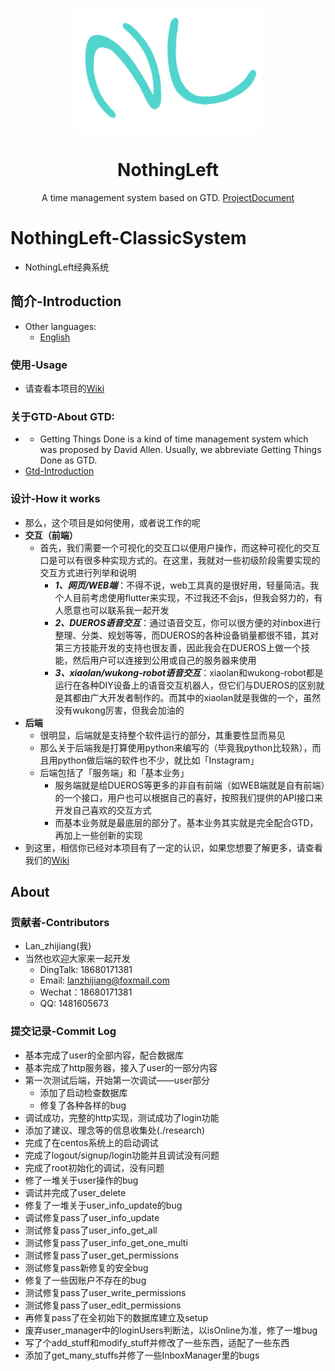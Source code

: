<p align="center">
    <a href="https://nothingleftproject.github.io/ProjectDocs">
      <img alt="NothingLeftWiki" src="./backend/data/image/NothingLeftLogo2.jpg">
    </a>
  </p>

<h1 align="center">
    <b>NothingLeft</b>
  </h1>
<p align="center">
    A time management system based on GTD.
  <a href="https://nothingleftproject.github.io/ProjectDocs">ProjectDocument</a>
  </p>

# NothingLeft-ClassicSystem
- NothingLeft经典系统


## 简介-Introduction
- Other languages: 
  - [English](./README_en.md)


### 使用-Usage
- 请查看本项目的[Wiki](https://nothingleftproject.github.io/ProjectDocs/)


### 关于GTD-About GTD:
- - Getting Things Done is a kind of time management system which was proposed by David Allen. Usually, we abbreviate Getting Things Done as GTD.
- [Gtd-Introduction](./GTD.md)


### 设计-How it works
- 那么，这个项目是如何使用，或者说工作的呢
- **交互（前端）**
  - 首先，我们需要一个可视化的交互口以便用户操作，而这种可视化的交互口是可以有很多种实现方式的。在这里，我就对一些初级阶段需要实现的交互方式进行列举和说明
    - ***1、网页/WEB端***：不得不说，web工具真的是很好用，轻量简洁。我个人目前考虑使用flutter来实现，不过我还不会js，但我会努力的，有人愿意也可以联系我一起开发
    - ***2、DUEROS语音交互***：通过语音交互，你可以很方便的对inbox进行整理、分类、规划等等，而DUEROS的各种设备销量都很不错，其对第三方技能开发的支持也很友善，因此我会在DUEROS上做一个技能，然后用户可以连接到公用或自己的服务器来使用
    - ***3、xiaolan/wukong-robot语音交互***：xiaolan和wukong-robot都是运行在各种DIY设备上的语音交互机器人，但它们与DUEROS的区别就是其都由广大开发者制作的。而其中的xiaolan就是我做的一个，虽然没有wukong厉害，但我会加油的
- **后端**
  - 很明显，后端就是支持整个软件运行的部分，其重要性显而易见
  - 那么关于后端我是打算使用python来编写的（毕竟我python比较熟），而且用python做后端的软件也不少，就比如「Instagram」
  - 后端包括了「服务端」和「基本业务」
    - 服务端就是给DUEROS等更多的非自有前端（如WEB端就是自有前端）的一个接口，用户也可以根据自己的喜好，按照我们提供的API接口来开发自己喜欢的交互方式
    - 而基本业务就是最底层的部分了。基本业务其实就是完全配合GTD，再加上一些创新的实现
- 到这里，相信你已经对本项目有了一定的认识，如果您想要了解更多，请查看我们的[Wiki](https://nothingleftproject.github.io/NothingLeft/)


## About

### 贡献者-Contributors
- Lan_zhijiang(我)
- 当然也欢迎大家来一起开发
  - DingTalk: 18680171381
  - Email: lanzhijiang@foxmail.com
  - Wechat：18680171381
  - QQ: 1481605673
 

### 提交记录-Commit Log
- 基本完成了user的全部内容，配合数据库
- 基本完成了http服务器，接入了user的一部分内容
- 第一次测试后端，开始第一次调试——user部分
  - 添加了启动检查数据库
  - 修复了各种各样的bug
- 调试成功，完整的http实现，测试成功了login功能
- 添加了建议、理念等的信息收集处(./research)
- 完成了在centos系统上的启动调试
- 完成了logout/signup/login功能并且调试没有问题
- 完成了root初始化的调试，没有问题
- 修了一堆关于user操作的bug
- 调试并完成了user_delete
- 修复了一堆关于user_info_update的bug
- 调试修复pass了user_info_update
- 测试修复pass了user_info_get_all
- 测试修复pass了user_info_get_one_multi
- 测试修复pass了user_get_permissions
- 测试修复pass新修复的安全bug
- 修复了一些因账户不存在的bug
- 测试修复pass了user_write_permissions
- 测试修复pass了user_edit_permissions
- 再修复pass了在全初始下的数据库建立及setup
- 废弃user_manager中的loginUsers判断法，以isOnline为准，修了一堆bug
- 写了个add_stuff和modify_stuff并修改了一些东西，适配了一些东西
- 添加了get_many_stuffs并修了一些InboxManager里的bugs